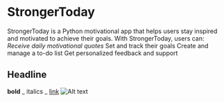 ﻿# StrongerToday
  StrongerToday is a Python motivational app that helps users stay inspired and motivated to achieve their goals. With StrongerToday, users can:
  *Receive daily motivational quotes*
Set and track their goals
Create and manage a to-do list
Get personalized feedback and support
 
 ## Headline
**bold**
_ italics _
[link](http://foo.bar)
![Alt text](/path/to/img.jpg)
 
